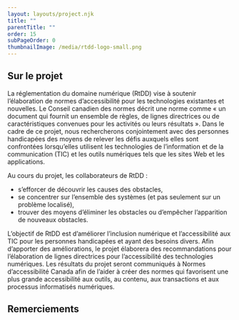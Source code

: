 ```yaml
---
layout: layouts/project.njk
title: ""
parentTitle: ""
order: 15
subPageOrder: 0
thumbnailImage: /media/rtdd-logo-small.png
---
```

## Sur le projet

La réglementation du domaine numérique (RtDD) vise à soutenir l’élaboration de normes d’accessibilité pour les technologies existantes et nouvelles. Le Conseil canadien des normes décrit une norme comme « un document qui fournit un ensemble de règles, de lignes directrices ou de caractéristiques convenues pour les activités ou leurs résultats ». Dans le cadre de ce projet, nous rechercherons conjointement avec des personnes handicapées des moyens de relever les défis auxquels elles sont confrontées lorsqu’elles utilisent les technologies de l’information et de la communication (TIC) et les outils numériques tels que les sites Web et les applications. 

Au cours du projet, les collaborateurs de RtDD :

* s’efforcer de découvrir les causes des obstacles, 
* se concentrer sur l’ensemble des systèmes (et pas seulement sur un problème localisé), 
* trouver des moyens d’éliminer les obstacles ou d’empêcher l’apparition de nouveaux obstacles. 

L’objectif de RtDD est d’améliorer l’inclusion numérique et l’accessibilité aux TIC pour les personnes handicapées et ayant des besoins divers. Afin d’apporter des améliorations, le projet élaborera des recommandations pour l’élaboration de lignes directrices pour l’accessibilité des technologies numériques. Les résultats du projet seront communiqués à Normes d’accessibilité Canada afin de l’aider à créer des normes qui favorisent une plus grande accessibilité aux outils, au contenu, aux transactions et aux processus informatisés numériques.

## Remerciements